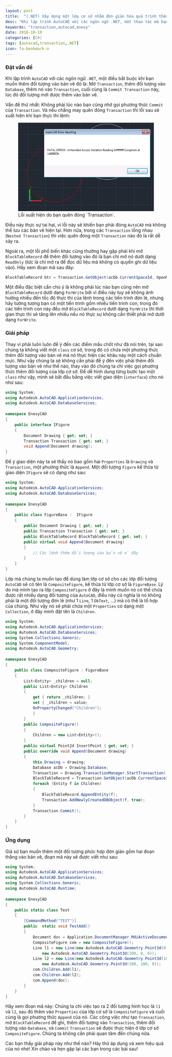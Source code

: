 ```yaml
---
layout: post
title:  "(.NET) Xây dựng một lớp cơ sở nhằm đơn giản hóa quá trình thêm đối tượng vào AutoCAD"
desc: "Khi lập trình AutoCAD với các ngôn ngữ .NET, một thao tác mà bạn chắc chắn không thể tránh khỏi là mở Transaction, sau đó thì đóng Transaction, nhưng không phải lúc nào bạn cũng nhớ các thao tác này"
keywords: "transaction,autocad,enesy"
date: 2016-10-10
categories: [C#]
tags: [autocad,transaction,.NET]
icon: fa-bookmark-o
---
```


### Đặt vấn đề

Khi lập trình `AutoCAD` với các ngôn ngữ `.NET`, một điều bắt buộc khi bạn muốn thêm đối tượng vào bản vẽ đó là: Mở `Transaction`, thêm đối tượng vào `Database`, thêm nó vào `Transaction`, cuối cùng là `Commit Transaction` này, lúc đó đối tượng mới được thêm vào bản vẽ.

Vấn đề thứ nhất: Không phải lúc nào bạn cũng nhớ gọi phương thức `Commit` của `Transaction`. Và nếu chẳng may quên đóng `Transaction` thì lỗi sau sẽ xuất hiện khi bạn thực thi lệnh:

<figure class="one">
	<img src="/static/img/blog/csharp/2016-10-10-1.jpg" alt="">
	<figcaption>Lỗi xuất hiện do bạn quên đóng `Transaction`.</figcaption>
</figure>

Điều này thực sự tai hại, vì lỗi này sẽ khiến bạn phải đóng `AutoCAD` mà không thể lưu các bản vẽ hiện tại. Hơn nữa, trong các `Transaction` lồng nhau (`Nested Transaction`) thì việc quên đóng một `Transaction` nào đó là rất dễ xảy ra.

Ngoài ra, một lỗi phổ biến khác cũng thường hay gặp phải khi mở `BlockTableRecord` để thêm đối tượng vào đó là bạn chỉ mở nó dưới dạng `ReadOnly` (tức là chỉ mở ra để đọc dữ liệu mà không có quyền ghi dữ liệu vào). Hãy xem đoạn mã sau đây:

```cs
BlockTableRecord btr = Transaction.GetObject(acDb.CurrentSpaceId, OpenMode.ForRead) as BlockTableRecord;
```

Một điều đặc biệt cần chú ý là không phải lúc nào bạn cũng nên mở `BlockTableRecord` dưới dạng `ForWrite` bởi vì điều này tuy sẽ không ảnh hưởng nhiều đến tốc độ thực thi của lệnh trong các tiến trình đơn lẻ, nhưng hãy tưởng tượng bạn có một tiến trình gồm nhiều tiến trình con, trong đó các tiến trình con này đều mở `BlockTableRecord` dưới dạng `ForWrite` thì thời gian thực thi sẽ tăng lên nhiều nếu nó thực sự không cần thiết phải mở dưới dạng `ForWrite`.

### Giải pháp

Thay vì phải luôn luôn để ý đến các điểm mấu chốt như đã nói trên, tại sao chúng ta không viết một `class` cơ sở, trong đó có chứa một phương thức thêm đối tượng vào bản vẽ mà nó thực hiện các khâu này một cách chuẩn mực. Như vậy chúng ta sẽ không cần phải để ý đến việc phải thêm đối tượng vào bản vẽ như thế nào, thay vào đó chúng ta chỉ việc gọi phương thức thêm đối tượng của lớp cơ sở. Để dễ hình dung từng bước tạo một `class` như vậy, mình sẽ bắt đầu bằng việc viết giao diện (`interface`) cho nó như sau:

```cs
using System;
using Autodesk.AutoCAD.ApplicationServices;
using Autodesk.AutoCAD.DatabaseServices;

namespace EnesyCAD
{
    public interface IFigure
    {
        Document Drawing { get; set; }
        Transaction Transaction { get; set; }
        void Append(Document drawing);
}
```
Để ý giao diện này ta sẽ thấy nó bao gồm hai `Properties` là `Drawing` và `Transaction`, một phương thức là `Append`. Một đối tượng `Figure` kế thừa từ giao diện `IFigure` sẽ có dạng như sau:

```cs
using System;
using Autodesk.AutoCAD.ApplicationServices;
using Autodesk.AutoCAD.DatabaseServices;

namespace EnesyCAD
{
    public class FigureBase :  IFigure
    {
        public Document Drawing { get; set; }
        public Transaction Transaction { get; set; }
        public BlockTableRecord BlockTableRecord { get; set; }
        public virtual void Append(Document drawing)
        { 
        	// Các lệnh thêm đối tượng vào bản vẽ ở đây
        }
    }
}

```
Lớp mà chúng ta muốn tạo để dùng làm lớp cơ sở cho các lớp đối tượng `AutoCAD` sẽ có tên là `CompositeFigure`, kế thừa từ lớp cơ sở là `FigureBase`. Lý do mà mình tạo ra lớp `CompositeFigure` ở đây là mình muốn nó có thể chứa được rất nhiều dạng đối tượng của `AutoCAD`, điều này có nghĩa là nó không phải là một đối tượng đơn lẻ (như 1 `Line`, 1 `DbText`, ...) mà có thể là tổ hợp của chúng. Như vậy nó sẽ phải chứa một `Properties` có dạng một `Collection`, ở đây mình đặt tên là `Children`.

```cs
using System;
using Autodesk.AutoCAD.ApplicationServices;
using Autodesk.AutoCAD.DatabaseServices;
using System.Collections.Generic;
using System.ComponentModel;
using Autodesk.AutoCAD.Geometry;

namespace EnesyCAD
{
    public class CompositeFigure : FigureBase
    {
        List<Entity> _children = null;
        public List<Entity> Children
        {
            get { return _children; }
            set { _children = value;
            OnPropertyChanged("Children");
            }
        }
        public CompositeFigure()
        {
            Children = new List<Entity>();
        }
        public virtual Point2d InsertPoint { get; set; }
        public override void Append(Document drawing)
        {
            this.Drawing = drawing;
            Database acDb = Drawing.Database;
            Transaction = Drawing.TransactionManager.StartTransaction();
            BlockTableRecord = Transaction.GetObject(acDb.CurrentSpaceId, OpenMode.ForWrite) as BlockTableRecord;
            foreach (Entity f in Children)
            {
                BlockTableRecord.AppendEntity(f);
                Transaction.AddNewlyCreatedDBObject(f, true);
            }
            Transaction.Commit();
        }
    }
}

```

### Ứng dụng

Giả sử bạn muốn thêm một đối tượng phức hợp đơn giản gồm hai đoạn thẳng vào bản vẽ, đoạn mã này sẽ được viết như sau:

```cs
using System;
using Autodesk.AutoCAD.ApplicationServices;
using Autodesk.AutoCAD.DatabaseServices;
using System.Collections.Generic;
using Autodesk.AutoCAD.Runtime;

namespace EnesyCAD
{
    public static class Test
    {
        [CommandMethod("TEST")]
        public  static void TestAdd()
        {
            Document doc = Application.DocumentManager.MdiActiveDocument;
            CompositeFigure com = new CompositeFigure();
            Line l1 = new Line(new Autodesk.AutoCAD.Geometry.Point3d(0, 0, 0),
                new Autodesk.AutoCAD.Geometry.Point3d(100, 0, 0));
            Line l2 = new Line(new Autodesk.AutoCAD.Geometry.Point3d(100, 0, 0),
    			new Autodesk.AutoCAD.Geometry.Point3d(100, 100, 0));
            com.Children.Add(l1);
            com.Children.Add(l2);
            com.Append(doc);
        }
    }
}
```

Hãy xem đoạn mã này: Chúng ta chỉ việc tạo ra 2 đối tượng hình học là `l1` và `l2`, sau đó thêm vào `Properties` của lớp cơ sở là `CompositeFigure` và cuối cùng là gọi phương thức `Append` của nó. Các công việc như tạo `Transaction`, mở `BlockTableRecord` để ghi, thêm đối tượng vào `Transaction`, thêm đối tượng vào `Database`, và `Commit` `Transaction` sẽ được thực hiện ở lớp cơ sở `CompositeFigure`. Chúng ta không cần phải quan tâm đến chúng nữa.

Các bạn thấy giải pháp này như thế nào? Hãy thử áp dụng và xem hiệu quả của nó nhé! Xin chào và hẹn gặp lại các bạn trong các bài sau!


